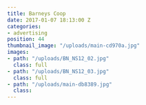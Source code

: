 ```yaml
---
title: Barneys Coop
date: 2017-01-07 18:13:00 Z
categories:
- advertising
position: 44
thumbnail_image: "/uploads/main-cd970a.jpg"
images:
- path: "/uploads/BN_NS12_02.jpg"
  class: full
- path: "/uploads/BN_NS12_03.jpg"
  class: full
- path: "/uploads/main-db8389.jpg"
  class: 
---
```


